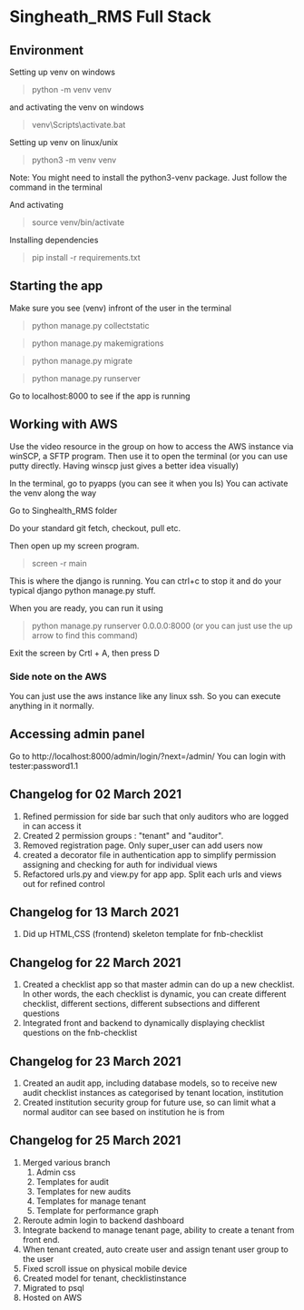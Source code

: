 # Singheath_RMS Full Stack

## Environment
Setting up venv on windows

> python -m venv venv

and activating the venv on windows

> venv\Scripts\activate.bat

Setting up venv on linux/unix

> python3 -m venv venv

Note: You might need to install the python3-venv package. Just follow the command in the terminal

And activating

> source venv/bin/activate

Installing dependencies
> pip install -r requirements.txt

## Starting the app
Make sure you see (venv) infront of the user in the terminal
> python manage.py collectstatic

> python manage.py makemigrations

> python manage.py migrate

> python manage.py runserver

Go to localhost:8000 to see if the app is running

## Working with AWS
Use the video resource in the group on how to access the AWS instance via winSCP, a SFTP program. 
Then use it to open the terminal (or you can use putty directly. Having winscp just gives a better idea visually)

In the terminal, go to pyapps (you can see it when you ls)
You can activate the venv along the way

Go to Singhealth_RMS folder

Do your standard git fetch, checkout, pull etc. 

Then open up my screen program. 
> screen -r main

This is where the django is running. You can ctrl+c to stop it and do your typical django python manage.py stuff. 

When you are ready, you can run it using 
> python manage.py runserver 0.0.0.0:8000
(or you can just use the up arrow to find this command)

Exit the screen by Crtl + A, then press D
### Side note on the AWS
You can just use the aws instance like any linux ssh. So you can execute anything in it normally. 

## Accessing admin panel
Go to http://localhost:8000/admin/login/?next=/admin/
You can login with tester:password1.1

## Changelog for 02 March 2021
1. Refined permission for side bar such that only auditors who are logged in can access it
2. Created 2 permission groups : "tenant" and "auditor". 
3. Removed registration page. Only super_user can add users now
4. created a decorator file in authentication app to simplify permission assigning and checking for auth for individual views
5. Refactored urls.py and view.py for app app. Split each urls and views out for refined control

## Changelog for 13 March 2021
1. Did up HTML,CSS (frontend) skeleton template for fnb-checklist

## Changelog for 22 March 2021
1. Created a checklist app so that master admin can do up a new checklist. In other words, the each checklist is dynamic, you can create different checklist, different sections, different subsections and different questions
2. Integrated front and backend to dynamically displaying checklist questions on the fnb-checklist

## Changelog for 23 March 2021
1. Created an audit app, including database models, so to receive new audit checklist instances as categorised by tenant location, institution
2. Created institution security group for future use, so can limit what a normal auditor can see based on institution he is from

## Changelog for 25 March 2021
1. Merged various branch
    1. Admin css
    2. Templates for audit
    3. Templates for new audits
    4. Templates for manage tenant
    5. Template for performance graph
2. Reroute admin login to backend dashboard
3. Integrate backend to manage tenant page, ability to create a tenant from front end. 
4. When tenant created, auto create user and assign tenant user group to the user
5. Fixed scroll issue on physical mobile device
6. Created model for tenant, checklistinstance
7. Migrated to psql
8. Hosted on AWS
